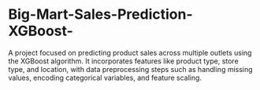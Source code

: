 # Big-Mart-Sales-Prediction-XGBoost-
 A project focused on predicting product sales across multiple outlets using the XGBoost algorithm. It incorporates features like product type, store type, and location, with data preprocessing steps such as handling missing values, encoding categorical variables, and feature scaling.
